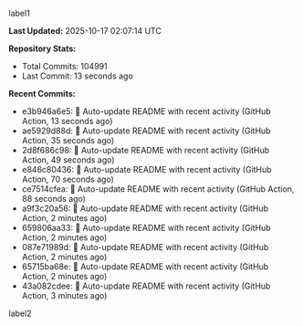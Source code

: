 
label1 
<!-- ACTIVITY_START -->
**Last Updated:** 2025-10-17 02:07:14 UTC

**Repository Stats:**
- Total Commits: 104991
- Last Commit: 13 seconds ago

**Recent Commits:**
- e3b946a6e5: 🤖 Auto-update README with recent activity (GitHub Action, 13 seconds ago)
- ae5929d88d: 🤖 Auto-update README with recent activity (GitHub Action, 35 seconds ago)
- 2d8f686c98: 🤖 Auto-update README with recent activity (GitHub Action, 49 seconds ago)
- e846c80436: 🤖 Auto-update README with recent activity (GitHub Action, 70 seconds ago)
- ce7514cfea: 🤖 Auto-update README with recent activity (GitHub Action, 88 seconds ago)
- a9f3c20a56: 🤖 Auto-update README with recent activity (GitHub Action, 2 minutes ago)
- 659806aa33: 🤖 Auto-update README with recent activity (GitHub Action, 2 minutes ago)
- 087e71989d: 🤖 Auto-update README with recent activity (GitHub Action, 2 minutes ago)
- 65715ba68e: 🤖 Auto-update README with recent activity (GitHub Action, 2 minutes ago)
- 43a082cdee: 🤖 Auto-update README with recent activity (GitHub Action, 3 minutes ago)
<!-- ACTIVITY_END -->

label2
